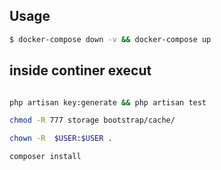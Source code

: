 
## Usage

```bash
$ docker-compose down -v && docker-compose up
```
## inside continer execut

```bash

php artisan key:generate && php artisan test

chmod -R 777 storage bootstrap/cache/

chown -R  $USER:$USER .

composer install
```
